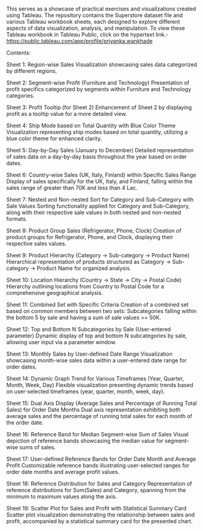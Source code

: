 This serves as a showcase of practical exercises and visualizations created using Tableau. The repository contains the Superstore dataset file and various Tableau workbook sheets, each designed to explore different aspects of data visualization, analysis, and manipulation.
To view these Tableau workbook in Tableau Public, click on the hypertext link.- https://public.tableau.com/app/profile/priyanka.wankhade

Contents:

Sheet 1: Region-wise Sales
Visualization showcasing sales data categorized by different regions.

Sheet 2: Segment-wise Profit (Furniture and Technology)
Presentation of profit specifics categorized by segments within Furniture and Technology categories.

Sheet 3: Profit Tooltip (for Sheet 2)
Enhancement of Sheet 2 by displaying profit as a tooltip value for a more detailed view.

Sheet 4: Ship Mode based on Total Quantity with Blue Color Theme
Visualization representing ship modes based on total quantity, utilizing a blue color theme for enhanced clarity.

Sheet 5: Day-by-Day Sales (January to December)
Detailed representation of sales data on a day-by-day basis throughout the year based on order dates.

Sheet 6: Country-wise Sales (UK, Italy, Finland) within Specific Sales Range
Display of sales specifically for the UK, Italy, and Finland, falling within the sales range of greater than 70K and less than 4 Lac.

Sheet 7: Nested and Non-nested Sort for Category and Sub-Category with Sale Values
Sorting functionality applied for Category and Sub-Category, along with their respective sale values in both nested and non-nested 
formats.

Sheet 8: Product Group Sales (Refrigerator, Phone, Clock)
Creation of product groups for Refrigerator, Phone, and Clock, displaying their respective sales values.

Sheet 9: Product Hierarchy (Category -> Sub-category -> Product Name)
Hierarchical representation of products structured as Category -> Sub-category -> Product Name for organized analysis.

Sheet 10: Location Hierarchy (Country -> State -> City -> Postal Code)
Hierarchy outlining locations from Country to Postal Code for a comprehensive geographical analysis.

Sheet 11: Combined Set with Specific Criteria
Creation of a combined set based on common members between two sets: Subcategories falling within the bottom 5 by sale and having a sum of sale values >= 50K.

Sheet 12: Top and Bottom N Subcategories by Sale (User-entered parameter)
Dynamic display of top and bottom N subcategories by sale, allowing user input via a parameter window.

Sheet 13: Monthly Sales by User-defined Date Range
Visualization showcasing month-wise sales data within a user-entered date range for order dates.

Sheet 14: Dynamic Graph Trend for Various Timeframes (Year, Quarter, Month, Week, Day)
Flexible visualization presenting dynamic trends based on user-selected timeframes (year, quarter, month, week, day).

Sheet 15: Dual Axis Display (Average Sales and Percentage of Running Total Sales) for Order Date Months
Dual axis representation exhibiting both average sales and the percentage of running total sales for each month of the order date.

Sheet 16: Reference Band for Median Segment-wise Sum of Sales
Visual depiction of reference bands showcasing the median value for segment-wise sums of sales.

Sheet 17: User-defined Reference Bands for Order Date Month and Average Profit
Customizable reference bands illustrating user-selected ranges for order date months and average profit values.

Sheet 18: Reference Distribution for Sales and Category
Representation of reference distributions for Sum(Sales) and Category, spanning from the minimum to maximum values along the axis.

Sheet 19: Scatter Plot for Sales and Profit with Statistical Summary Card
Scatter plot visualization demonstrating the relationship between sales and profit, accompanied by a statistical summary card for the presented chart.
